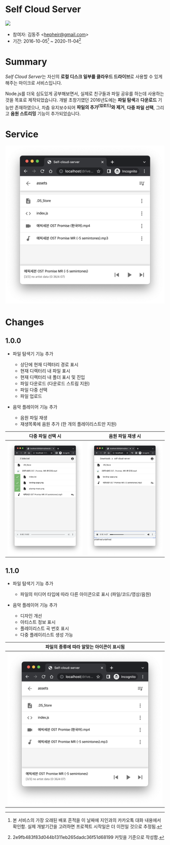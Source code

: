 # Self Cloud Server

![](https://img.shields.io/badge/Node.js-339933?logo=node.js&logoColor=white)

-   참여자: 김동주 <<hepheir@gmail.com>>
-   기간: 2016-10-05[^date-started] ~ 2020-11-04[^date-ended]

[^date-started]: 본 서비스의 가장 오래된 배포 흔적을 이 날짜에 지인과의 카카오톡 대화 내용에서 확인함. 실제 개발기간을 고려하면 프로젝트 시작일은 더 이전일 것으로 추정됨.
[^date-ended]: 2e9fb483f83d044b1311eb265dadc36f51d68199 커밋을 기준으로 작성함.

# Summary

*Self Cloud Server*는 자신의 **로컬 디스크 일부를 클라우드 드라이브**로 사용할 수 있게 해주는 마이크로 서비스입니다.

Node.js를 더욱 심도있게 공부해보면서, 실제로 친구들과 파일 공유를 하는데 사용하는 것을 목표로 제작되었습니다. 개발 초창기였던 2016년도에는 **파일 탐색**과 **다운로드** 기능만 존재하였으나, 차츰 유지보수되어 **파일의 추가<sup>(업로드)</sup>와 제거**, **다중 파일 선택**, 그리고 **음원 스트리밍** 기능이 추가되었습니다.

# Service

![](/images/v1.1.0-screenshot.png)

# Changes

## 1.0.0

- 파일 탐색기 기능 추가
    - 상단에 현재 디렉터리 경로 표시
    - 현재 디렉터리 내 파일 표시
    - 현재 디렉터리 내 폴더 표시 및 진입
    - 파일 다운로드 (다운로드 스트림 지원)
    - 파일 다중 선택
    - 파일 업로드

- 음악 플레이어 기능 추가
    - 음원 파일 재생
    - 재생목록에 음원 추가 (한 개의 플레이리스트만 지원)

|                다중 파일 선택 시                |           음원 파일 재생 시           |
| :---------------------------------------------: | :-----------------------------------: |
| ![](/images/v1.0.0-multiple-files-selected.png) | ![](/images/v1.0.0-playing-music.png) |

## 1.1.0

- 파일 탐색기 기능 추가
    - 파일의 미디어 타입에 따라 다른 아이콘으로 표시 (파일/코드/영상/음원)

- 음악 플레이어 기능 추가
    - 디자인 개선
    - 아티스트 정보 표시
    - 플레이리스트 곡 번호 표시
    - 다중 플레이리스트 생성 가능

| 파일의 종류에 따라 알맞는 아이콘이 표시됨 |
| :---------------------------------------: |
|    ![](/images/v1.1.0-screenshot.png)     |
